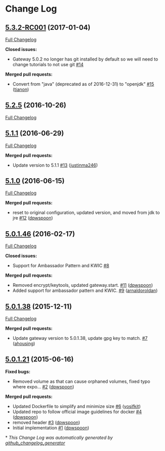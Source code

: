 # Change Log

## [5.3.2-RC001](https://github.com/kaazing/gateway.docker/tree/5.3.2-RC001) (2017-01-04)
[Full Changelog](https://github.com/kaazing/gateway.docker/compare/5.2.5...5.3.2-RC001)

**Closed issues:**

- Gateway 5.0.2 no longer has git installed by default so we will need to change tutorials to not use git [\#14](https://github.com/kaazing/gateway.docker/issues/14)

**Merged pull requests:**

- Convert from "java" \(deprecated as of 2016-12-31\) to "openjdk" [\#15](https://github.com/kaazing/gateway.docker/pull/15) ([tianon](https://github.com/tianon))

## [5.2.5](https://github.com/kaazing/gateway.docker/tree/5.2.5) (2016-10-26)
[Full Changelog](https://github.com/kaazing/gateway.docker/compare/5.1.1...5.2.5)

## [5.1.1](https://github.com/kaazing/gateway.docker/tree/5.1.1) (2016-06-29)
[Full Changelog](https://github.com/kaazing/gateway.docker/compare/5.1.0...5.1.1)

**Merged pull requests:**

- Update version to 5.1.1 [\#13](https://github.com/kaazing/gateway.docker/pull/13) ([justinma246](https://github.com/justinma246))

## [5.1.0](https://github.com/kaazing/gateway.docker/tree/5.1.0) (2016-06-15)
[Full Changelog](https://github.com/kaazing/gateway.docker/compare/5.0.1.46...5.1.0)

**Merged pull requests:**

- reset to original configuration, updated version, and moved from jdk to jre [\#12](https://github.com/kaazing/gateway.docker/pull/12) ([dpwspoon](https://github.com/dpwspoon))

## [5.0.1.46](https://github.com/kaazing/gateway.docker/tree/5.0.1.46) (2016-02-17)
[Full Changelog](https://github.com/kaazing/gateway.docker/compare/5.0.1.38...5.0.1.46)

**Closed issues:**

- Support for Ambassador Pattern and KWIC [\#8](https://github.com/kaazing/gateway.docker/issues/8)

**Merged pull requests:**

- Removed encrypt/keytools, updated gateway.start. [\#11](https://github.com/kaazing/gateway.docker/pull/11) ([dpwspoon](https://github.com/dpwspoon))
- Added support for ambassador pattern and KWIC. [\#9](https://github.com/kaazing/gateway.docker/pull/9) ([arnaldoroldan](https://github.com/arnaldoroldan))

## [5.0.1.38](https://github.com/kaazing/gateway.docker/tree/5.0.1.38) (2015-12-11)
[Full Changelog](https://github.com/kaazing/gateway.docker/compare/5.0.1.21...5.0.1.38)

**Merged pull requests:**

- Update gateway version to 5.0.1.38, update gpg key to match. [\#7](https://github.com/kaazing/gateway.docker/pull/7) ([ahousing](https://github.com/ahousing))

## [5.0.1.21](https://github.com/kaazing/gateway.docker/tree/5.0.1.21) (2015-06-16)
**Fixed bugs:**

- Removed volume as that can cause orphaned volumes, fixed typo where expo... [\#2](https://github.com/kaazing/gateway.docker/pull/2) ([dpwspoon](https://github.com/dpwspoon))

**Merged pull requests:**

- Updated Dockerfile to simplify and minimize size [\#6](https://github.com/kaazing/gateway.docker/pull/6) ([yosifkit](https://github.com/yosifkit))
- Updated repo to follow official image guidelines for docker [\#4](https://github.com/kaazing/gateway.docker/pull/4) ([dpwspoon](https://github.com/dpwspoon))
- removed header [\#3](https://github.com/kaazing/gateway.docker/pull/3) ([dpwspoon](https://github.com/dpwspoon))
- Initial implementation [\#1](https://github.com/kaazing/gateway.docker/pull/1) ([dpwspoon](https://github.com/dpwspoon))



\* *This Change Log was automatically generated by [github_changelog_generator](https://github.com/skywinder/Github-Changelog-Generator)*